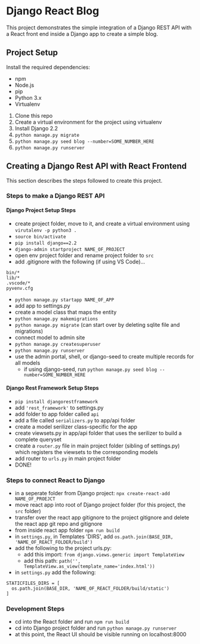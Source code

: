 # Django React Blog

This project demonstrates the simple integration of a Django REST API with a React front end inside a Django app to create a simple blog.

## Project Setup

Install the required dependencies:

- npm
- Node.js
- pip
- Python 3.x
- Virtualenv

1. Clone this repo
2. Create a virtual environment for the project using virtualenv
3. Install Django 2.2
4. ```python manage.py migrate```
5. ```python manage.py seed blog --number=SOME_NUMBER_HERE```
6. ```python manage.py runserver```

## Creating a Django Rest API with React Frontend

This section describes the steps followed to create this project.

### Steps to make a Django REST API

#### Django Project Setup Steps

- create project folder, move to it, and create a virtual environment using ```virutalenv -p python3 .```
- ```source bin/activate```
- ```pip install django==2.2```
- ```django-admin startproject NAME_OF_PROJECT```
- open env project folder and rename project folder to ```src```
- add .gitignore with the following (if using VS Code)...

```
bin/*
lib/*
.vscode/*
pyvenv.cfg
```

- ```python manage.py startapp NAME_OF_APP```
- add app to settings.py
- create a model class that maps the entity
- ```python manage.py makemigrations```
- ```python manage.py migrate``` (can start over by deleting sqlite file and migrations)
- connect model to admin site
- ```python manage.py createsuperuser```
- ```python manage.py runserver```
- use the admin portal, shell, or django-seed to create multiple records for all models
	- if using django-seed, run ```python manage.py seed blog --number=SOME_NUMBER_HERE```

#### Django Rest Framework Setup Steps

- ```pip install djangorestframework```
- add ```'rest_framework'``` to settings.py
- add folder to app folder called ```api```
- add a file called ```serializers.py``` to app/api folder
- create a model serilizer class-specific for the app
- create viewsets.py in app/api folder that uses the serilizer to build a complete queryset
- create a ```router.py``` file in main project folder (sibling of settings.py) which registers the viewsets to the corresponding models
- add router to ```urls.py``` in main project folder
- DONE!

### Steps to connect React to Django

- in a seperate folder from Django project: ```npx create-react-add NAME_OF_PROEJCT```
- move react app into root of Django project folder (for this project, the ```src``` folder)
- transfer over the react app gitignore to the project gitignore and delete the react app git repo and gitignore
- from inside react app folder ```npm run build```
- in ```settings.py```, in Templates 'DIRS', add ```os.path.join(BASE_DIR, 'NAME_OF_REACT_FOLDER/build')```
- add the following to the project urls.py:
	- add this import: ```from django.views.generic import TemplateView```
	- add this path: ```path('', TemplateView.as_view(template_name='index.html'))```
- in ```settings.py``` add the following:

```
STATICFILES_DIRS = [
  os.path.join(BASE_DIR, 'NAME_OF_REACT_FOLDER/build/static')
]
```

### Development Steps

- cd into the React folder and run ```npm run build```
- cd into Django project folder and run ```python manage.py runserver```
- at this point, the React UI should be visible running on localhost:8000